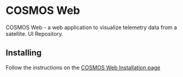 # COSMOS Web

COSMOS Web - a web application to visualize telemetry data from a satellite. UI Repository.


## Installing

Follow the instructions on the [COSMOS Web Installation page](https://hsfl.github.io/cosmos-docs/pages/2-getting_started/install/cosmos-web.html#confirm-cosmos-web-and-api-connection)
